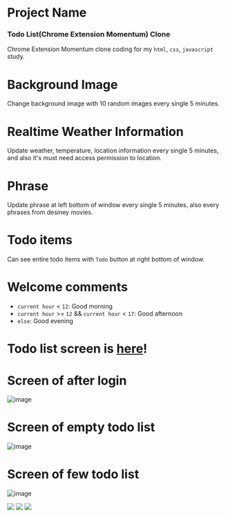 # Project Name
### Todo List(Chrome Extension Momentum) Clone
Chrome Extension Momentum clone coding for my `html`, `css`, `javascript` study.

# Background Image
Change background image with 10 random images every single 5 minutes.

# Realtime Weather Information
Update weather, temperature, location information every single 5 minutes, and also it's must need access permission to location.

# Phrase
Update phrase at left bottom of window every single 5 minutes, also every phrases from desiney movies.

# Todo items
Can see entire todo items with `Todo` button at right bottom of window.

# Welcome comments
- `current hour` < `12`: Good morning
- `current hour` >= `12` && `current hour` < `17`: Good afternoon
- `else`: Good evening

# Todo list screen is [here](https://jh0152park.github.io/javascript_study_todo_list/)!

# Screen of after login
![image](https://github.com/jh0152park/javascript_study_todo_list/assets/118165975/5d0a702c-ac66-4a8d-b206-7f97ed6e2da9)
# Screen of empty todo list
![image](https://github.com/jh0152park/javascript_study_todo_list/assets/118165975/568ebc43-3525-4d5c-87f2-138367e834cc)
# Screen of few todo list
![image](https://github.com/jh0152park/javascript_study_todo_list/assets/118165975/0b6d8693-b3f1-4439-b55d-ec60f118ce83)

<img src="https://img.shields.io/badge/html-E34F26?style=for-the-badge&logo=html5&logoColor=white">  <img src="https://img.shields.io/badge/css-1572B6?style=for-the-badge&logo=css3&logoColor=white">    <img src="https://img.shields.io/badge/javascript-F7DF1E?style=for-the-badge&logo=javascript&logoColor=black"> 
